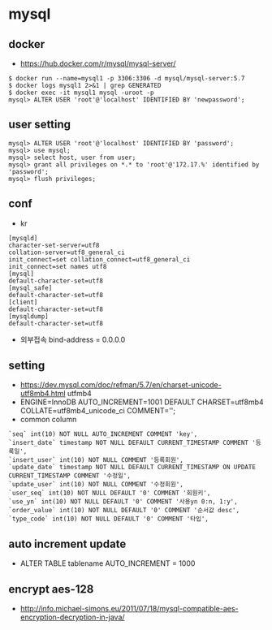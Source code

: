 # mysql

<!--
description = 정리자료
tag = programming, database, mysql
-->

## docker
- https://hub.docker.com/r/mysql/mysql-server/

```
$ docker run --name=mysql1 -p 3306:3306 -d mysql/mysql-server:5.7
$ docker logs mysql1 2>&1 | grep GENERATED
$ docker exec -it mysql1 mysql -uroot -p
mysql> ALTER USER 'root'@'localhost' IDENTIFIED BY 'newpassword';
```

## user setting

```
mysql> ALTER USER 'root'@'localhost' IDENTIFIED BY 'password';
mysql> use mysql;
mysql> select host, user from user;
mysql> grant all privileges on *.* to 'root'@'172.17.%' identified by 'password';
mysql> flush privileges;
```

## conf
- kr
```
[mysqld]
character-set-server=utf8
collation-server=utf8_general_ci
init_connect=set collation_connect=utf8_general_ci
init_connect=set names utf8
[mysql]
default-character-set=utf8
[mysql_safe]
default-character-set=utf8
[client]
default-character-set=utf8
[mysqldump]
default-character-set=utf8
```
- 외부접속 bind-address = 0.0.0.0

## setting
- https://dev.mysql.com/doc/refman/5.7/en/charset-unicode-utf8mb4.html utfmb4
- ENGINE=InnoDB AUTO_INCREMENT=1001 DEFAULT CHARSET=utf8mb4 COLLATE=utf8mb4_unicode_ci COMMENT='';
- common column

```
`seq` int(10) NOT NULL AUTO_INCREMENT COMMENT 'key',
`insert_date` timestamp NOT NULL DEFAULT CURRENT_TIMESTAMP COMMENT '등록일',
`insert_user` int(10) NOT NULL COMMENT '등록회원',
`update_date` timestamp NOT NULL DEFAULT CURRENT_TIMESTAMP ON UPDATE CURRENT_TIMESTAMP COMMENT '수정일',
`update_user` int(10) NOT NULL COMMENT '수정회원',
`user_seq` int(10) NOT NULL DEFAULT '0' COMMENT '회원키',
`use_yn` int(10) NOT NULL DEFAULT '0' COMMENT '사용yn 0:n, 1:y',
`order_value` int(10) NOT NULL DEFAULT '0' COMMENT '순서값 desc',
`type_code` int(10) NOT NULL DEFAULT '0' COMMENT '타입',
```

## auto increment update
- ALTER TABLE tablename AUTO_INCREMENT = 1000

## encrypt aes-128
- http://info.michael-simons.eu/2011/07/18/mysql-compatible-aes-encryption-decryption-in-java/


